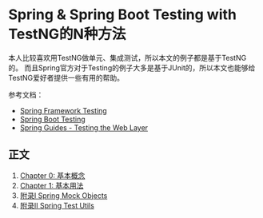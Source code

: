 # Spring & Spring Boot Testing with TestNG的N种方法

本人比较喜欢用TestNG做单元、集成测试，所以本文的例子都是基于TestNG的。
而且Spring官方对于Testing的例子大多是基于JUnit的，所以本文也能够给TestNG爱好者提供一些有用的帮助。

参考文档：

* [Spring Framework Testing][doc-spring-framework-testing]
* [Spring Boot Testing][doc-spring-boot-testing]
* [Spring Guides - Testing the Web Layer][guide-testing-the-web-layer]

## 正文

1. [Chapter 0: 基本概念][chapter_0_concept]
1. [Chapter 1: 基本用法][chapter_1_basic]
1. [附录I Spring Mock Objects][appendix_i]
1. [附录II Spring Test Utils][appendix_ii]



[doc-spring-framework-testing]: http://docs.spring.io/spring/docs/current/spring-framework-reference/htmlsingle/#testing
[doc-spring-boot-testing]: http://docs.spring.io/spring-boot/docs/1.5.4.RELEASE/reference/htmlsingle/#boot-features-testing
[guide-testing-the-web-layer]: https://spring.io/guides/gs/testing-web/
[doc-spring-mock-objects]: http://docs.spring.io/spring/docs/current/spring-framework-reference/htmlsingle/#mock-objects
[doc-spring-test-utils]: http://docs.spring.io/spring/docs/current/spring-framework-reference/htmlsingle/#unit-testing-support-classes
[chapter_0_concept]: chapter_0_concept.md
[chapter_1_basic]: chapter_1_basic.md
[appendix_i]: appendix_i.md
[appendix_ii]: appendix_ii.md
